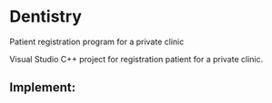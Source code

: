 # Dentistry
Patient registration program for a private clinic

Visual Studio C++ project for registration patient for a private clinic.

Implement:
- 
